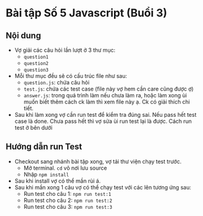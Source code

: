 # Bài tập Số 5 Javascript (Buổi 3)

## Nội dung

- Vợ giải các câu hỏi lần lượt ở 3 thư mục:
  - `question1`
  - `question2`
  - `question3`
- Mỗi thư mục đều sẽ có cấu trúc file như sau:
  - `question.js`: chứa câu hỏi
  - `test.js`: chứa các test case (file này vợ hem cần care cũng được ợ)
  - `answer.js`: trong quá trình làm nếu chưa làm ra, hoặc làm xong ùi muốn biết thêm cách ck làm thì xem file này ạ. Ck có giải thích chi tiết.
- Sau khi làm xong vợ cần run test để kiểm tra đúng sai. Nếu pass hết test case là done. Chưa pass hết thì vợ sửa ùi run test lại là được. Cách run test ở bên dưới

## Hướng dẫn run Test

- Checkout sang nhánh bài tập xong, vợ tải thư viện chạy test trước.
  - Mở terminal. `cd` vô nơi lưu source
  - Nhập `npm install`
- Sau khi install vợ có thể mần rùi á.
- Sau khi mần xong 1 câu vợ có thể chạy test với các lên tương ứng sau:
  - Run test cho câu 1: `npm run test:1`
  - Run test cho câu 2: `npm run test:2`
  - Run test cho câu 3: `npm run test:3`
